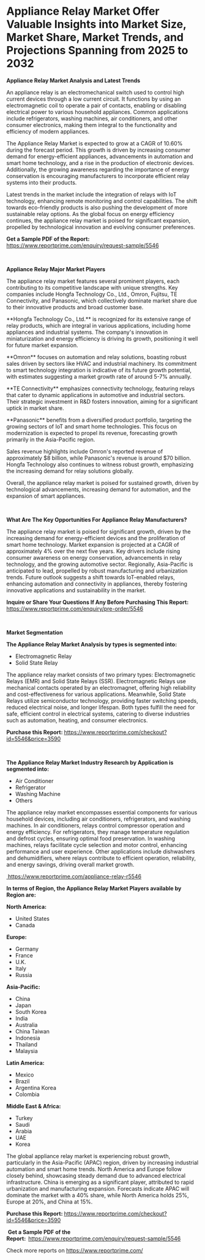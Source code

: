 <p><h1>Appliance Relay Market Offer Valuable Insights into Market Size, Market Share, Market Trends, and Projections Spanning from 2025 to 2032</h1></p><p><strong>Appliance Relay Market Analysis and Latest Trends</strong></p>
<p><p>An appliance relay is an electromechanical switch used to control high current devices through a low current circuit. It functions by using an electromagnetic coil to operate a pair of contacts, enabling or disabling electrical power to various household appliances. Common applications include refrigerators, washing machines, air conditioners, and other consumer electronics, making them integral to the functionality and efficiency of modern appliances.</p><p>The Appliance Relay Market is expected to grow at a CAGR of 10.60% during the forecast period. This growth is driven by increasing consumer demand for energy-efficient appliances, advancements in automation and smart home technology, and a rise in the production of electronic devices. Additionally, the growing awareness regarding the importance of energy conservation is encouraging manufacturers to incorporate efficient relay systems into their products.</p><p>Latest trends in the market include the integration of relays with IoT technology, enhancing remote monitoring and control capabilities. The shift towards eco-friendly products is also pushing the development of more sustainable relay options. As the global focus on energy efficiency continues, the appliance relay market is poised for significant expansion, propelled by technological innovation and evolving consumer preferences.</p></p>
<p><strong>Get a Sample PDF of the Report:&nbsp;</strong> <a href="https://www.reportprime.com/enquiry/request-sample/5546?utm_campaign=2326&utm_medium=2&utm_source=Github&utm_content=ia&utm_term=19032025&utm_id=appliance-relay">https://www.reportprime.com/enquiry/request-sample/5546</a></p>
<p>&nbsp;</p>
<p><strong>Appliance Relay Major Market Players</strong></p>
<p><p>The appliance relay market features several prominent players, each contributing to its competitive landscape with unique strengths. Key companies include Hongfa Technology Co., Ltd., Omron, Fujitsu, TE Connectivity, and Panasonic, which collectively dominate market share due to their innovative products and broad customer base.</p><p>**Hongfa Technology Co., Ltd.** is recognized for its extensive range of relay products, which are integral in various applications, including home appliances and industrial systems. The company's innovation in miniaturization and energy efficiency is driving its growth, positioning it well for future market expansion.</p><p>**Omron** focuses on automation and relay solutions, boasting robust sales driven by sectors like HVAC and industrial machinery. Its commitment to smart technology integration is indicative of its future growth potential, with estimates suggesting a market growth rate of around 5-7% annually.</p><p>**TE Connectivity** emphasizes connectivity technology, featuring relays that cater to dynamic applications in automotive and industrial sectors. Their strategic investment in R&D fosters innovation, aiming for a significant uptick in market share.</p><p>**Panasonic** benefits from a diversified product portfolio, targeting the growing sectors of IoT and smart home technologies. This focus on modernization is expected to propel its revenue, forecasting growth primarily in the Asia-Pacific region.</p><p>Sales revenue highlights include Omron's reported revenue of approximately $8 billion, while Panasonic's revenue is around $70 billion. Hongfa Technology also continues to witness robust growth, emphasizing the increasing demand for relay solutions globally.</p><p>Overall, the appliance relay market is poised for sustained growth, driven by technological advancements, increasing demand for automation, and the expansion of smart appliances.</p></p>
<p>&nbsp;</p>
<p><strong>What Are The Key Opportunities For Appliance Relay Manufacturers?</strong></p>
<p><p>The appliance relay market is poised for significant growth, driven by the increasing demand for energy-efficient devices and the proliferation of smart home technology. Market expansion is projected at a CAGR of approximately 4% over the next five years. Key drivers include rising consumer awareness on energy conservation, advancements in relay technology, and the growing automotive sector. Regionally, Asia-Pacific is anticipated to lead, propelled by robust manufacturing and urbanization trends. Future outlook suggests a shift towards IoT-enabled relays, enhancing automation and connectivity in appliances, thereby fostering innovative applications and sustainability in the market.</p></p>
<p><strong>Inquire or Share Your Questions If Any Before Purchasing This Report:</strong> <a href="https://www.reportprime.com/enquiry/pre-order/5546?utm_campaign=2326&utm_medium=2&utm_source=Github&utm_content=ia&utm_term=19032025&utm_id=appliance-relay">https://www.reportprime.com/enquiry/pre-order/5546</a></p>
<p>&nbsp;</p>
<p><strong>Market Segmentation</strong></p>
<p><strong>The Appliance Relay Market Analysis by types is segmented into:</strong></p>
<p><ul><li>Electromagnetic Relay</li><li>Solid State Relay</li></ul></p>
<p><p>The appliance relay market consists of two primary types: Electromagnetic Relays (EMR) and Solid State Relays (SSR). Electromagnetic Relays use mechanical contacts operated by an electromagnet, offering high reliability and cost-effectiveness for various applications. Meanwhile, Solid State Relays utilize semiconductor technology, providing faster switching speeds, reduced electrical noise, and longer lifespan. Both types fulfill the need for safe, efficient control in electrical systems, catering to diverse industries such as automation, heating, and consumer electronics.</p></p>
<p><strong>Purchase this Report:&nbsp;</strong><a href="https://www.reportprime.com/checkout?id=5546&price=3590&utm_campaign=2326&utm_medium=2&utm_source=Github&utm_content=ia&utm_term=19032025&utm_id=appliance-relay">https://www.reportprime.com/checkout?id=5546&price=3590</a></p>
<p>&nbsp;</p>
<p><strong>The Appliance Relay Market Industry Research by Application is segmented into:</strong></p>
<p><ul><li>Air Conditioner</li><li>Refrigerator</li><li>Washing Machine</li><li>Others</li></ul></p>
<p><p>The appliance relay market encompasses essential components for various household devices, including air conditioners, refrigerators, and washing machines. In air conditioners, relays control compressor operation and energy efficiency. For refrigerators, they manage temperature regulation and defrost cycles, ensuring optimal food preservation. In washing machines, relays facilitate cycle selection and motor control, enhancing performance and user experience. Other applications include dishwashers and dehumidifiers, where relays contribute to efficient operation, reliability, and energy savings, driving overall market growth.</p></p>
<p><a href="https://www.reportprime.com/appliance-relay-r5546?utm_campaign=2326&utm_medium=2&utm_source=Github&utm_content=ia&utm_term=19032025&utm_id=appliance-relay">&nbsp;https://www.reportprime.com/appliance-relay-r5546</a></p>
<p><strong>In terms of Region, the Appliance Relay Market Players available by Region are:</strong></p>
<p>
    <p> <strong> North America: </strong>
        <ul>
            <li>United States</li>
            <li>Canada</li>
        </ul>
        </p> 
    <p> <strong> Europe: </strong>
        <ul>
            <li>Germany</li>
            <li>France</li>
            <li>U.K.</li>
            <li>Italy</li>
            <li>Russia</li>
        </ul>
        </p> 
    <p> <strong> Asia-Pacific: </strong>
        <ul>
            <li>China</li>
            <li>Japan</li>
            <li>South Korea</li>
            <li>India</li>
            <li>Australia</li>
            <li>China Taiwan</li>
            <li>Indonesia</li>
            <li>Thailand</li>
            <li>Malaysia</li>
        </ul>
        </p> 
    <p> <strong> Latin America: </strong>
        <ul>
            <li>Mexico</li>
            <li>Brazil</li>
            <li>Argentina Korea</li>
            <li>Colombia</li>
        </ul>
        </p> 
    <p> <strong> Middle East & Africa: </strong>
        <ul>
            <li>Turkey</li>
            <li>Saudi</li>
            <li>Arabia</li>
            <li>UAE</li>
            <li>Korea</li>
        </ul>
    </p>
    </p>
<p><p>The global appliance relay market is experiencing robust growth, particularly in the Asia-Pacific (APAC) region, driven by increasing industrial automation and smart home trends. North America and Europe follow closely behind, showcasing steady demand due to advanced electrical infrastructure. China is emerging as a significant player, attributed to rapid urbanization and manufacturing expansion. Forecasts indicate APAC will dominate the market with a 40% share, while North America holds 25%, Europe at 20%, and China at 15%.</p></p>
<p><strong>Purchase this Report: </strong><a href="https://www.reportprime.com/checkout?id=5546&price=3590&utm_campaign=2326&utm_medium=2&utm_source=Github&utm_content=ia&utm_term=19032025&utm_id=appliance-relay">https://www.reportprime.com/checkout?id=5546&price=3590</a></p>
<p>&nbsp;<strong>Get a Sample PDF of the Report:&nbsp;&nbsp;</strong><a href="https://www.reportprime.com/enquiry/request-sample/5546?utm_campaign=2326&utm_medium=2&utm_source=Github&utm_content=ia&utm_term=19032025&utm_id=appliance-relay">https://www.reportprime.com/enquiry/request-sample/5546</a></p>
<p><strong></strong></p>
<p>Check more reports on <a href="https://www.reportprime.com/?utm_campaign=2326&utm_medium=2&utm_source=Github&utm_content=ia&utm_term=19032025&utm_id=appliance-relay">https://www.reportprime.com/</a></p>